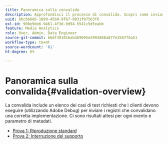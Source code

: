 ```yaml
---
title: Panoramica sulla convalida
description: Approfondisci il processo di convalida. Scopri come inviare i registri per convalidare una corretta implementazione.
uuid: bbc6b6d6-1899-45b9-9fb7-8031f07563f6
exl-id: 908e9de6-9461-4f3d-9d94-5541c5dfeabb
feature: Media Analytics
role: User, Admin, Data Engineer
source-git-commit: b6df391016ab4b9095e3993808a877e3587f0a51
workflow-type: tm+mt
source-wordcount: '61'
ht-degree: 6%

---
```


# Panoramica sulla convalida{#validation-overview}

La convalida include un elenco dei casi di test richiesti che i clienti devono eseguire (utilizzando Adobe Debug) per inviare i registri che convalidano una corretta implementazione.
Ci sono risultati attesi per ogni evento e parametro di metadati.

* [Prova 1: Riproduzione standard](test1-standard-playback.md)
* [Prova 2: Interruzione del supporto](test2-media-interrupt.md)
